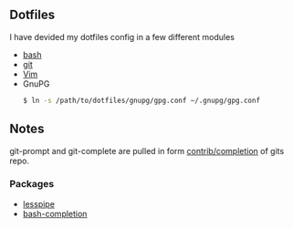 ## Dotfiles

I have devided my dotfiles config in a few different modules

* [bash](bash/)
* [git](git/)
* [Vim](vim/)
* GnuPG
    ```bash
    $ ln -s /path/to/dotfiles/gnupg/gpg.conf ~/.gnupg/gpg.conf
    ```

## Notes
git-prompt and git-complete are pulled in form
[contrib/completion](https://github.com/git/git/tree/master/contrib/completion)
of gits repo.

### Packages
* [lesspipe](https://archlinux.org/packages/extra/any/lesspipe/)
* [bash-completion](https://archlinux.org/packages/extra/any/bash-completion/)
